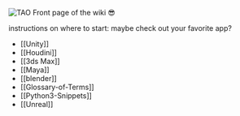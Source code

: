 ![TAO](http://discourse.techart.online/uploads/default/original/2X/8/8f5558c2e2ab14e3a268e99cba44c57e407ac916.jpg)
Front page of the wiki 😎

instructions on where to start:
maybe check out your favorite app?
- [[Unity]]
- [[Houdini]]
- [[3ds Max]]
- [[Maya]]
- [[blender]]
- [[Glossary-of-Terms]]
- [[Python3-Snippets]]
- [[Unreal]]